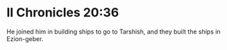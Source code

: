 # II Chronicles 20:36

He joined him in building ships to go to Tarshish, and they built the ships in Ezion-geber.
